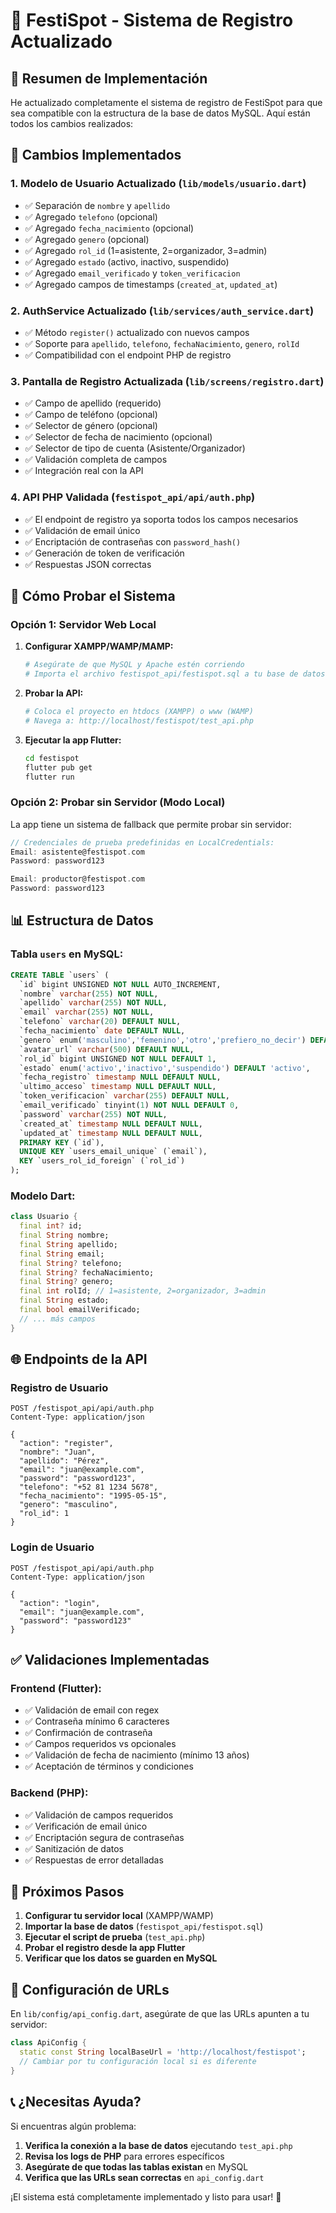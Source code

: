 # 📱 FestiSpot - Sistema de Registro Actualizado

## 🎯 Resumen de Implementación

He actualizado completamente el sistema de registro de FestiSpot para que sea compatible con la estructura de la base de datos MySQL. Aquí están todos los cambios realizados:

## 🔧 Cambios Implementados

### 1. **Modelo de Usuario Actualizado** (`lib/models/usuario.dart`)
- ✅ Separación de `nombre` y `apellido`
- ✅ Agregado `telefono` (opcional)
- ✅ Agregado `fecha_nacimiento` (opcional)
- ✅ Agregado `genero` (opcional)
- ✅ Agregado `rol_id` (1=asistente, 2=organizador, 3=admin)
- ✅ Agregado `estado` (activo, inactivo, suspendido)
- ✅ Agregado `email_verificado` y `token_verificacion`
- ✅ Agregado campos de timestamps (`created_at`, `updated_at`)

### 2. **AuthService Actualizado** (`lib/services/auth_service.dart`)
- ✅ Método `register()` actualizado con nuevos campos
- ✅ Soporte para `apellido`, `telefono`, `fechaNacimiento`, `genero`, `rolId`
- ✅ Compatibilidad con el endpoint PHP de registro

### 3. **Pantalla de Registro Actualizada** (`lib/screens/registro.dart`)
- ✅ Campo de apellido (requerido)
- ✅ Campo de teléfono (opcional)
- ✅ Selector de género (opcional)
- ✅ Selector de fecha de nacimiento (opcional)
- ✅ Selector de tipo de cuenta (Asistente/Organizador)
- ✅ Validación completa de campos
- ✅ Integración real con la API

### 4. **API PHP Validada** (`festispot_api/api/auth.php`)
- ✅ El endpoint de registro ya soporta todos los campos necesarios
- ✅ Validación de email único
- ✅ Encriptación de contraseñas con `password_hash()`
- ✅ Generación de token de verificación
- ✅ Respuestas JSON correctas

## 🧪 Cómo Probar el Sistema

### Opción 1: Servidor Web Local
1. **Configurar XAMPP/WAMP/MAMP:**
   ```bash
   # Asegúrate de que MySQL y Apache estén corriendo
   # Importa el archivo festispot_api/festispot.sql a tu base de datos
   ```

2. **Probar la API:**
   ```bash
   # Coloca el proyecto en htdocs (XAMPP) o www (WAMP)
   # Navega a: http://localhost/festispot/test_api.php
   ```

3. **Ejecutar la app Flutter:**
   ```bash
   cd festispot
   flutter pub get
   flutter run
   ```

### Opción 2: Probar sin Servidor (Modo Local)
La app tiene un sistema de fallback que permite probar sin servidor:

```dart
// Credenciales de prueba predefinidas en LocalCredentials:
Email: asistente@festispot.com
Password: password123

Email: productor@festispot.com  
Password: password123
```

## 📊 Estructura de Datos

### Tabla `users` en MySQL:
```sql
CREATE TABLE `users` (
  `id` bigint UNSIGNED NOT NULL AUTO_INCREMENT,
  `nombre` varchar(255) NOT NULL,
  `apellido` varchar(255) NOT NULL,
  `email` varchar(255) NOT NULL,
  `telefono` varchar(20) DEFAULT NULL,
  `fecha_nacimiento` date DEFAULT NULL,
  `genero` enum('masculino','femenino','otro','prefiero_no_decir') DEFAULT NULL,
  `avatar_url` varchar(500) DEFAULT NULL,
  `rol_id` bigint UNSIGNED NOT NULL DEFAULT 1,
  `estado` enum('activo','inactivo','suspendido') DEFAULT 'activo',
  `fecha_registro` timestamp NULL DEFAULT NULL,
  `ultimo_acceso` timestamp NULL DEFAULT NULL,
  `token_verificacion` varchar(255) DEFAULT NULL,
  `email_verificado` tinyint(1) NOT NULL DEFAULT 0,
  `password` varchar(255) NOT NULL,
  `created_at` timestamp NULL DEFAULT NULL,
  `updated_at` timestamp NULL DEFAULT NULL,
  PRIMARY KEY (`id`),
  UNIQUE KEY `users_email_unique` (`email`),
  KEY `users_rol_id_foreign` (`rol_id`)
);
```

### Modelo Dart:
```dart
class Usuario {
  final int? id;
  final String nombre;
  final String apellido;
  final String email;
  final String? telefono;
  final String? fechaNacimiento;
  final String? genero;
  final int rolId; // 1=asistente, 2=organizador, 3=admin
  final String estado;
  final bool emailVerificado;
  // ... más campos
}
```

## 🌐 Endpoints de la API

### Registro de Usuario
```http
POST /festispot_api/api/auth.php
Content-Type: application/json

{
  "action": "register",
  "nombre": "Juan",
  "apellido": "Pérez",
  "email": "juan@example.com",
  "password": "password123",
  "telefono": "+52 81 1234 5678",
  "fecha_nacimiento": "1995-05-15",
  "genero": "masculino",
  "rol_id": 1
}
```

### Login de Usuario
```http
POST /festispot_api/api/auth.php
Content-Type: application/json

{
  "action": "login",
  "email": "juan@example.com",
  "password": "password123"
}
```

## ✅ Validaciones Implementadas

### Frontend (Flutter):
- ✅ Validación de email con regex
- ✅ Contraseña mínimo 6 caracteres
- ✅ Confirmación de contraseña
- ✅ Campos requeridos vs opcionales
- ✅ Validación de fecha de nacimiento (mínimo 13 años)
- ✅ Aceptación de términos y condiciones

### Backend (PHP):
- ✅ Validación de campos requeridos
- ✅ Verificación de email único
- ✅ Encriptación segura de contraseñas
- ✅ Sanitización de datos
- ✅ Respuestas de error detalladas

## 🚀 Próximos Pasos

1. **Configurar tu servidor local** (XAMPP/WAMP)
2. **Importar la base de datos** (`festispot_api/festispot.sql`)
3. **Ejecutar el script de prueba** (`test_api.php`)
4. **Probar el registro desde la app Flutter**
5. **Verificar que los datos se guarden en MySQL**

## 🔧 Configuración de URLs

En `lib/config/api_config.dart`, asegúrate de que las URLs apunten a tu servidor:

```dart
class ApiConfig {
  static const String localBaseUrl = 'http://localhost/festispot';
  // Cambiar por tu configuración local si es diferente
}
```

## 📞 ¿Necesitas Ayuda?

Si encuentras algún problema:

1. **Verifica la conexión a la base de datos** ejecutando `test_api.php`
2. **Revisa los logs de PHP** para errores específicos
3. **Asegúrate de que todas las tablas existan** en MySQL
4. **Verifica que las URLs sean correctas** en `api_config.dart`

¡El sistema está completamente implementado y listo para usar! 🎉